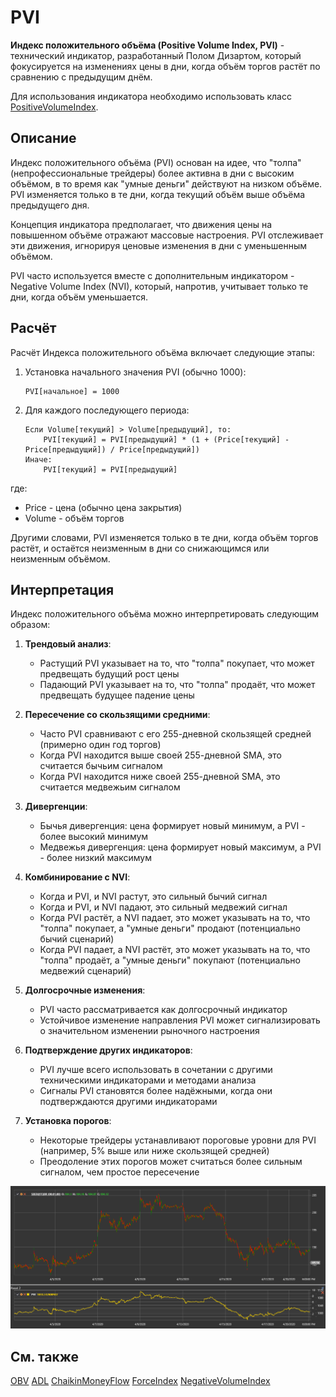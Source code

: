 # PVI

**Индекс положительного объёма (Positive Volume Index, PVI)** - технический индикатор, разработанный Полом Дизартом, который фокусируется на изменениях цены в дни, когда объём торгов растёт по сравнению с предыдущим днём.

Для использования индикатора необходимо использовать класс [PositiveVolumeIndex](xref:StockSharp.Algo.Indicators.PositiveVolumeIndex).

## Описание

Индекс положительного объёма (PVI) основан на идее, что "толпа" (непрофессиональные трейдеры) более активна в дни с высоким объёмом, в то время как "умные деньги" действуют на низком объёме. PVI изменяется только в те дни, когда текущий объём выше объёма предыдущего дня.

Концепция индикатора предполагает, что движения цены на повышенном объёме отражают массовые настроения. PVI отслеживает эти движения, игнорируя ценовые изменения в дни с уменьшенным объёмом.

PVI часто используется вместе с дополнительным индикатором - Negative Volume Index (NVI), который, напротив, учитывает только те дни, когда объём уменьшается.

## Расчёт

Расчёт Индекса положительного объёма включает следующие этапы:

1. Установка начального значения PVI (обычно 1000):
   ```
   PVI[начальное] = 1000
   ```

2. Для каждого последующего периода:
   ```
   Если Volume[текущий] > Volume[предыдущий], то:
       PVI[текущий] = PVI[предыдущий] * (1 + (Price[текущий] - Price[предыдущий]) / Price[предыдущий])
   Иначе:
       PVI[текущий] = PVI[предыдущий]
   ```

где:
- Price - цена (обычно цена закрытия)
- Volume - объём торгов

Другими словами, PVI изменяется только в те дни, когда объём торгов растёт, и остаётся неизменным в дни со снижающимся или неизменным объёмом.

## Интерпретация

Индекс положительного объёма можно интерпретировать следующим образом:

1. **Трендовый анализ**:
   - Растущий PVI указывает на то, что "толпа" покупает, что может предвещать будущий рост цены
   - Падающий PVI указывает на то, что "толпа" продаёт, что может предвещать будущее падение цены

2. **Пересечение со скользящими средними**:
   - Часто PVI сравнивают с его 255-дневной скользящей средней (примерно один год торгов)
   - Когда PVI находится выше своей 255-дневной SMA, это считается бычьим сигналом
   - Когда PVI находится ниже своей 255-дневной SMA, это считается медвежьим сигналом

3. **Дивергенции**:
   - Бычья дивергенция: цена формирует новый минимум, а PVI - более высокий минимум
   - Медвежья дивергенция: цена формирует новый максимум, а PVI - более низкий максимум

4. **Комбинирование с NVI**:
   - Когда и PVI, и NVI растут, это сильный бычий сигнал
   - Когда и PVI, и NVI падают, это сильный медвежий сигнал
   - Когда PVI растёт, а NVI падает, это может указывать на то, что "толпа" покупает, а "умные деньги" продают (потенциально бычий сценарий)
   - Когда PVI падает, а NVI растёт, это может указывать на то, что "толпа" продаёт, а "умные деньги" покупают (потенциально медвежий сценарий)

5. **Долгосрочные изменения**:
   - PVI часто рассматривается как долгосрочный индикатор
   - Устойчивое изменение направления PVI может сигнализировать о значительном изменении рыночного настроения

6. **Подтверждение других индикаторов**:
   - PVI лучше всего использовать в сочетании с другими техническими индикаторами и методами анализа
   - Сигналы PVI становятся более надёжными, когда они подтверждаются другими индикаторами

7. **Установка порогов**:
   - Некоторые трейдеры устанавливают пороговые уровни для PVI (например, 5% выше или ниже скользящей средней)
   - Преодоление этих порогов может считаться более сильным сигналом, чем простое пересечение

![indicator_positive_volume_index](../../../../images/indicator_positive_volume_index.png)

## См. также

[OBV](on_balance_volume.md)
[ADL](accumulation_distribution_line.md)
[ChaikinMoneyFlow](chaikin_money_flow.md)
[ForceIndex](force_index.md)
[NegativeVolumeIndex](negative_volume_index.md)
